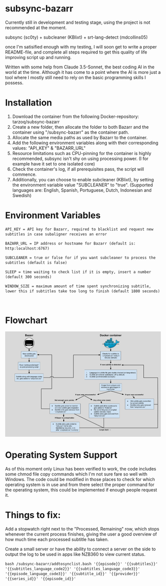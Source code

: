 # subsync-bazarr
Currently still in development and testing stage, using the project is not recommended at the moment.

subsync (sc0ty) + subcleaner (KBlixt) + srt-lang-detect (mdcollins05)
<br />

once I'm satisified enough with my testing, I will soon get to write a proper README-file, and complete all steps required to get this quality of life improving script up and running.

Written with some help from Claude 3.5-Sonnet, the best coding AI in the world at the time. Although it has come to a point where the AI is more just a tool where I mostly still need to rely on the basic programming skills I possess.

# Installation
1. Download the container from the following Docker-repository: tarzoq/subsync-bazarr
2. Create a new folder, then allocate the folder to both Bazarr and the container using "/subsync-bazarr" as the container path.
3. Allocate the same media paths as used by Bazarr to the container.
4. Add the following environment variables along with their corresponding values: "API_KEY" & "BAZARR_URL"
5. Resource limitations such as CPU-pinning for the container is highly recommended, subsync isn't shy on using processing power. (I for example have it set to one isolated core)
6. Check the container's log, if all prerequisites pass, the script will commence.
5. Additionally, you can choose to enable subcleaner (KBlixt), by setting the environment variable value "SUBCLEANER" to "true". (Supported languages are: English, Spanish, Portuguese, Dutch, Indonesian and Swedish)

# Environment Variables
~~~
API_KEY = API key for Bazarr, required to blacklist and request new subtitles in case subaligner receives an error
~~~
~~~
BAZARR_URL = IP address or hostname for Bazarr (default is: http:localhost:6767)
~~~
~~~
SUBCLEANER = true or false for if you want subcleaner to process the subtitles (default is false)
~~~
~~~
SLEEP = time waiting to check list if it is empty, insert a number (default 300 seconds)
~~~
~~~
WINDOW_SIZE = maximum amount of time spent synchronizing subtitle, lower this if subtitles take too long to finish (default 1800 seconds)
~~~
<br />

# Flowchart
![](img/process_flowchart.png)

# Operating System Support
As of this moment only Linux has been verified to work, the code includes some chmod file copy commands which I'm not sure fare so well with Windows. The code could be modified in those places to check for which operating system is in use and from there select the proper command for the operating system, this could be implemented if enough people request it.

# Things to fix:
Add a stopwatch right next to the "Processed, Remaining" row, which stops whenever the current process finishes, giving the user a good overview of how much time each processed subtitle has taken.


Create a small server or have the ability to connect a server on the side to output the log to be used in apps like NZB360 to view current status.


~~~
bash /subsync-bazarr/addtosynclist.bash '{{episode}}' '{{subtitles}}' '{{subtitles_language_code2}}' '{{subtitles_language_code3}}' '{{episode_language_code3}}' '{{subtitle_id}}' '{{provider}}' '{{series_id}}' '{{episode_id}}'
~~~